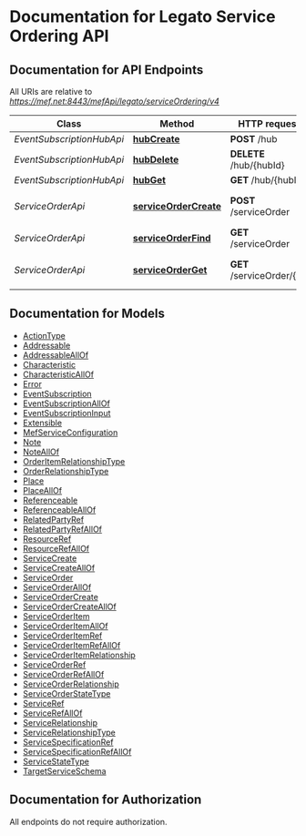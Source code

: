 # Documentation for Legato Service Ordering API

<a name="documentation-for-api-endpoints"></a>
## Documentation for API Endpoints

All URIs are relative to *https://mef.net:8443/mefApi/legato/serviceOrdering/v4*

Class | Method | HTTP request | Description
------------ | ------------- | ------------- | -------------
*EventSubscriptionHubApi* | [**hubCreate**](Apis/EventSubscriptionHubApi.md#hubcreate) | **POST** /hub | Create Hub
*EventSubscriptionHubApi* | [**hubDelete**](Apis/EventSubscriptionHubApi.md#hubdelete) | **DELETE** /hub/{hubId} | Delete Hub
*EventSubscriptionHubApi* | [**hubGet**](Apis/EventSubscriptionHubApi.md#hubget) | **GET** /hub/{hubId} | get hub
*ServiceOrderApi* | [**serviceOrderCreate**](Apis/ServiceOrderApi.md#serviceordercreate) | **POST** /serviceOrder | Create a service order
*ServiceOrderApi* | [**serviceOrderFind**](Apis/ServiceOrderApi.md#serviceorderfind) | **GET** /serviceOrder | List service orders
*ServiceOrderApi* | [**serviceOrderGet**](Apis/ServiceOrderApi.md#serviceorderget) | **GET** /serviceOrder/{id} | Retrieve a service order


<a name="documentation-for-models"></a>
## Documentation for Models

 - [ActionType](./\Models/ActionType.md)
 - [Addressable](./\Models/Addressable.md)
 - [AddressableAllOf](./\Models/AddressableAllOf.md)
 - [Characteristic](./\Models/Characteristic.md)
 - [CharacteristicAllOf](./\Models/CharacteristicAllOf.md)
 - [Error](./\Models/Error.md)
 - [EventSubscription](./\Models/EventSubscription.md)
 - [EventSubscriptionAllOf](./\Models/EventSubscriptionAllOf.md)
 - [EventSubscriptionInput](./\Models/EventSubscriptionInput.md)
 - [Extensible](./\Models/Extensible.md)
 - [MefServiceConfiguration](./\Models/MefServiceConfiguration.md)
 - [Note](./\Models/Note.md)
 - [NoteAllOf](./\Models/NoteAllOf.md)
 - [OrderItemRelationshipType](./\Models/OrderItemRelationshipType.md)
 - [OrderRelationshipType](./\Models/OrderRelationshipType.md)
 - [Place](./\Models/Place.md)
 - [PlaceAllOf](./\Models/PlaceAllOf.md)
 - [Referenceable](./\Models/Referenceable.md)
 - [ReferenceableAllOf](./\Models/ReferenceableAllOf.md)
 - [RelatedPartyRef](./\Models/RelatedPartyRef.md)
 - [RelatedPartyRefAllOf](./\Models/RelatedPartyRefAllOf.md)
 - [ResourceRef](./\Models/ResourceRef.md)
 - [ResourceRefAllOf](./\Models/ResourceRefAllOf.md)
 - [ServiceCreate](./\Models/ServiceCreate.md)
 - [ServiceCreateAllOf](./\Models/ServiceCreateAllOf.md)
 - [ServiceOrder](./\Models/ServiceOrder.md)
 - [ServiceOrderAllOf](./\Models/ServiceOrderAllOf.md)
 - [ServiceOrderCreate](./\Models/ServiceOrderCreate.md)
 - [ServiceOrderCreateAllOf](./\Models/ServiceOrderCreateAllOf.md)
 - [ServiceOrderItem](./\Models/ServiceOrderItem.md)
 - [ServiceOrderItemAllOf](./\Models/ServiceOrderItemAllOf.md)
 - [ServiceOrderItemRef](./\Models/ServiceOrderItemRef.md)
 - [ServiceOrderItemRefAllOf](./\Models/ServiceOrderItemRefAllOf.md)
 - [ServiceOrderItemRelationship](./\Models/ServiceOrderItemRelationship.md)
 - [ServiceOrderRef](./\Models/ServiceOrderRef.md)
 - [ServiceOrderRefAllOf](./\Models/ServiceOrderRefAllOf.md)
 - [ServiceOrderRelationship](./\Models/ServiceOrderRelationship.md)
 - [ServiceOrderStateType](./\Models/ServiceOrderStateType.md)
 - [ServiceRef](./\Models/ServiceRef.md)
 - [ServiceRefAllOf](./\Models/ServiceRefAllOf.md)
 - [ServiceRelationship](./\Models/ServiceRelationship.md)
 - [ServiceRelationshipType](./\Models/ServiceRelationshipType.md)
 - [ServiceSpecificationRef](./\Models/ServiceSpecificationRef.md)
 - [ServiceSpecificationRefAllOf](./\Models/ServiceSpecificationRefAllOf.md)
 - [ServiceStateType](./\Models/ServiceStateType.md)
 - [TargetServiceSchema](./\Models/TargetServiceSchema.md)


<a name="documentation-for-authorization"></a>
## Documentation for Authorization

All endpoints do not require authorization.
